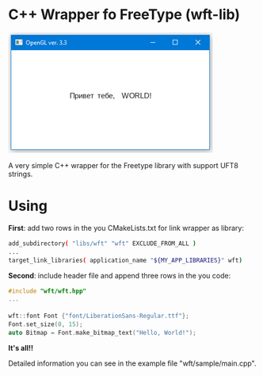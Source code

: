 # C++ Wrapper fo FreeType (wft-lib)

![sample](sample.png "Sample OpenGL window")

A very simple C++ wrapper for the Freetype library with support UFT8 strings.

# Using
**First**: add two rows in the you CMakeLists.txt for link wrapper as library:

```bash
add_subdirectory( "libs/wft" "wft" EXCLUDE_FROM_ALL )
...
target_link_libraries( application_name "${MY_APP_LIBRARIES}" wft)
```

**Second**: include header file and append three rows in the you code:

```cpp
#include "wft/wft.hpp"
...

wft::font Font {"font/LiberationSans-Regular.ttf"};
Font.set_size(0, 15);
auto Bitmap = Font.make_bitmap_text("Hello, World!");
```

**It's all!!**

Detailed information you can see in the example file "wft/sample/main.cpp".
